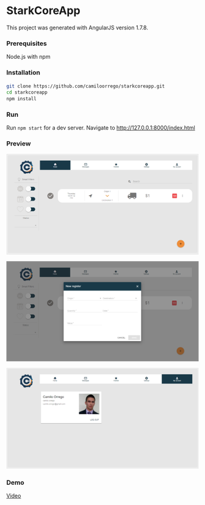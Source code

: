 # StarkCoreApp

This project was generated with AngularJS version 1.7.8.

### Prerequisites

Node.js with npm

### Installation

``` bash
git clone https://github.com/camiloorrego/starkcoreapp.git
cd starkcoreapp
npm install
```

### Run

Run `npm start` for a dev server. Navigate to http://127.0.0.1:8000/index.html

### Preview

![alt text](https://raw.githubusercontent.com/camiloorrego/images/master/home.PNG)

![alt text](https://raw.githubusercontent.com/camiloorrego/images/master/new.PNG)

![alt text](https://raw.githubusercontent.com/camiloorrego/images/master/account.PNG)

### Demo

[Video](https://youtu.be/EQryA2Xjn2k) 
